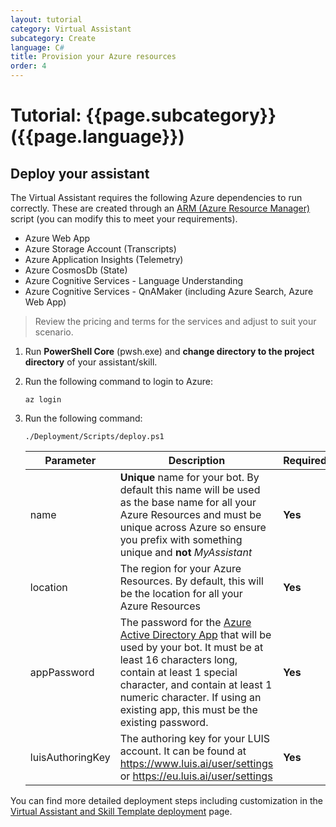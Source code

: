 ```yaml
---
layout: tutorial
category: Virtual Assistant
subcategory: Create
language: C#
title: Provision your Azure resources
order: 4
---
```


# Tutorial: {{page.subcategory}} ({{page.language}})

## Deploy your assistant

The Virtual Assistant requires the following Azure dependencies to run correctly. These are created through an [ARM (Azure Resource Manager)](https://azure.microsoft.com/en-us/features/resource-manager/) script (you can modify this to meet your requirements).

- Azure Web App
- Azure Storage Account (Transcripts)
- Azure Application Insights (Telemetry)
- Azure CosmosDb (State)
- Azure Cognitive Services - Language Understanding
- Azure Cognitive Services - QnAMaker (including Azure Search, Azure Web App)

> Review the pricing and terms for the services and adjust to suit your scenario.

1. Run **PowerShell Core** (pwsh.exe) and **change directory to the project directory** of your assistant/skill.
1. Run the following command to login to Azure:
    ```shell
    az login
    ```

1. Run the following command:

    ```shell
    ./Deployment/Scripts/deploy.ps1
    ```
    
    Parameter | Description | Required
    --------- | ----------- | --------
    name | **Unique** name for your bot. By default this name will be used as the base name for all your Azure Resources and must be unique across Azure so ensure you prefix with something unique and **not** *MyAssistant* | **Yes**
    location | The region for your Azure Resources. By default, this will be the location for all your Azure Resources | **Yes**
    appPassword | The password for the [Azure Active Directory App](https://ms.portal.azure.com/#blade/Microsoft_AAD_IAM/ActiveDirectoryMenuBlade/Overview) that will be used by your bot. It must be at least 16 characters long, contain at least 1 special character, and contain at least 1 numeric character. If using an existing app, this must be the existing password. | **Yes**
    luisAuthoringKey | The authoring key for your LUIS account. It can be found at https://www.luis.ai/user/settings or https://eu.luis.ai/user/settings | **Yes**

You can find more detailed deployment steps including customization in the [Virtual Assistant and Skill Template deployment]({{site.baseurl}}/help/reference/deployment-scripts//) page.
